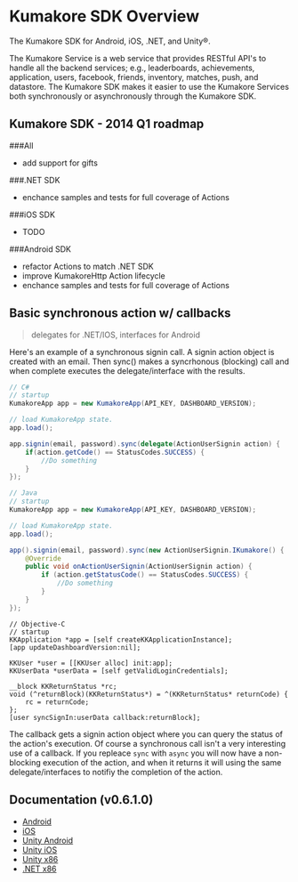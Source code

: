 # Kumakore SDK Overview
The Kumakore SDK for Android, iOS, .NET, and Unity®.

The Kumakore Service is a web service that provides RESTful API's to handle all the backend services; e.g., leaderboards, achievements, application, users, facebook, friends, inventory, matches, push, and datastore. The Kumakore SDK makes it easier to use the Kumakore Services both synchronously or asynchronously through the Kumakore SDK.


## Kumakore SDK - 2014 Q1 roadmap

###All
* add support for gifts

###.NET SDK
* enchance samples and tests for full coverage of Actions

###iOS SDK
* TODO

###Android SDK
* refactor Actions to match .NET SDK
* improve KumakoreHttp Action lifecycle
* enchance samples and tests for full coverage of Actions


## Basic synchronous action w/ callbacks 
> delegates for .NET/IOS, interfaces for Android

Here's an example of a synchronous signin call. A signin action object is created with an email. Then sync() makes a syncrhonous (blocking) call and when complete executes the delegate/interface with the results.

```csharp
// C#
// startup
KumakoreApp app = new KumakoreApp(API_KEY, DASHBOARD_VERSION);

// load KumakoreApp state.
app.load();

app.signin(email, password).sync(delegate(ActionUserSignin action) {
	if(action.getCode() == StatusCodes.SUCCESS) {
		//Do something
	}
});
```

```java
// Java
// startup
KumakoreApp app = new KumakoreApp(API_KEY, DASHBOARD_VERSION);

// load KumakoreApp state.
app.load();

app().signin(email, password).sync(new ActionUserSignin.IKumakore() {
	@Override
	public void onActionUserSignin(ActionUserSignin action) {
		if (action.getStatusCode() == StatusCodes.SUCCESS) {
			//Do something
		}
	}
});
```

```objc
// Objective-C
// startup
KKApplication *app = [self createKKApplicationInstance];
[app updateDashboardVersion:nil];
    
KKUser *user = [[KKUser alloc] init:app];
KKUserData *userData = [self getValidLoginCredentials];
    
__block KKReturnStatus *rc;
void (^returnBlock)(KKReturnStatus*) = ^(KKReturnStatus* returnCode) {
    rc = returnCode;
};
[user syncSignIn:userData callback:returnBlock];

```

The callback gets a signin action object where you can query the status of the action's execution. Of course a synchronous call isn't a very interesting use of a callback. If you repleace ```sync``` with ```async``` you will now have a non-blocking execution of the action, and when it returns it will using the same delegate/interfaces to notifiy the completion of the action.

## Documentation (v0.6.1.0)
* [Android](http://kumakore.github.io/kumakore-sdk/docs/android/html/index.html)
* [iOS](http://kumakore.github.io/kumakore-sdk/docs/ios/html/index.html)
* [Unity Android](http://kumakore.github.io/kumakore-sdk/docs/unity3d/android/html/index.html)
* [Unity iOS](http://kumakore.github.io/kumakore-sdk/docs/unity3d/ios/html/index.html)
* [Unity x86](http://kumakore.github.io/kumakore-sdk/docs/unity3d/x86/html/index.html)
* [.NET x86](http://kumakore.github.io/kumakore-sdk/docs/x86/html/index.html)
